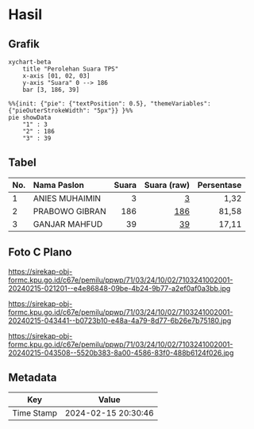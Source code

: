 # Hasil

## Grafik

```mermaid
xychart-beta
    title "Perolehan Suara TPS"
    x-axis [01, 02, 03]
    y-axis "Suara" 0 --> 186
    bar [3, 186, 39]
```

```mermaid
%%{init: {"pie": {"textPosition": 0.5}, "themeVariables": {"pieOuterStrokeWidth": "5px"}} }%%
pie showData
    "1" : 3
    "2" : 186
    "3" : 39
```

## Tabel

| No. | Nama Paslon    | Suara | Suara (raw) | Persentase |
|:--- |:-------------- | -----:| -----------:| ----------:|
| 1   | ANIES MUHAIMIN | 3     | [3][p-1]    | 1,32       |
| 2   | PRABOWO GIBRAN | 186   | [186][p-2]  | 81,58      |
| 3   | GANJAR MAHFUD  | 39    | [39][p-3]   | 17,11      |


[p-1]: https://github.com/gigit-pemilu/pemilu-2024-71-sulawesi-utara/blob/main/pilpres/hitung-suara/sub/71-sulawesi-utara/sub/03-kepulauan-sangihe/sub/24-tahuna-timur/sub/1002-enengpahembang/sub/001-tps/sub/paslon-1.txt
[p-2]: https://github.com/gigit-pemilu/pemilu-2024-71-sulawesi-utara/blob/main/pilpres/hitung-suara/sub/71-sulawesi-utara/sub/03-kepulauan-sangihe/sub/24-tahuna-timur/sub/1002-enengpahembang/sub/001-tps/sub/paslon-2.txt
[p-3]: https://github.com/gigit-pemilu/pemilu-2024-71-sulawesi-utara/blob/main/pilpres/hitung-suara/sub/71-sulawesi-utara/sub/03-kepulauan-sangihe/sub/24-tahuna-timur/sub/1002-enengpahembang/sub/001-tps/sub/paslon-3.txt

## Foto C Plano

https://sirekap-obj-formc.kpu.go.id/c67e/pemilu/ppwp/71/03/24/10/02/7103241002001-20240215-021201--e4e86848-09be-4b24-9b77-a2ef0af0a3bb.jpg

https://sirekap-obj-formc.kpu.go.id/c67e/pemilu/ppwp/71/03/24/10/02/7103241002001-20240215-043441--b0723b10-e48a-4a79-8d77-6b26e7b75180.jpg

https://sirekap-obj-formc.kpu.go.id/c67e/pemilu/ppwp/71/03/24/10/02/7103241002001-20240215-043508--5520b383-8a00-4586-83f0-488b6124f026.jpg


## Metadata

| Key        | Value               |
| ---------- | ------------------- |
| Time Stamp | 2024-02-15 20:30:46 |



